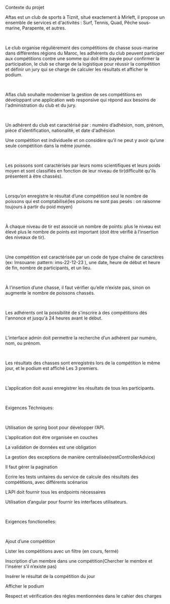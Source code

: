 Contexte du projet

Aftas est un club de sports à Tiznit, situé exactement à Mirleft, il propose un ensemble de services et d'activités : Surf, Tennis, Quad, Pêche sous-marine, Parapente, et autres.

​

Le club organise régulièrement des compétitions de chasse sous-marine dans différentes régions du Maroc, les adhérents du club peuvent participer aux compétitions contre une somme qui doit être payée pour confirmer la participation, le club se charge de la logistique pour réussir la compétition et définir un jury qui se charge de calculer les résultats et afficher le podium.

​

Aflas club souhaite moderniser la gestion de ses compétitions en développant une application web responsive qui répond aux besoins de l'administration du club et du jury.

​

Un adhérent du club est caractérisé par : numéro d’adhésion, nom, prénom, pièce d’identification, nationalité, et date d'adhésion

Une compétition est individuelle et on considère qu’il ne peut y avoir qu’une seule compétition dans la même journée.

​

Les poissons sont caractérisés par leurs noms scientifiques et leurs poids moyen et sont classifiés en fonction de leur niveau de tir(difficulté qu'ils présentent à être chassés).

​

Lorsqu’on enregistre le résultat d’une compétition seul le nombre de poissons qui est comptabilisé(les poisons ne sont pas pesés : on raisonne toujours à partir du poid moyen)

​

À chaque niveau de tir est associé un nombre de points: plus le niveau est élevé plus le nombre de points est important (doit être vérifié à l’insertion des niveaux de tir).

​

Une compétition est caractérisée par un code de type chaîne de caractères (ex: Imsouane: pattern: ims-22-12-23 ), une date, heure de début et heure de fin, nombre de participants, et un lieu.

​

À l’insertion d’une chasse, il faut vérifier qu’elle n’existe pas, sinon on augmente le nombre de poissons chassés.

​

Les adhérents ont la possibilité de s'inscrire à des compétitions dès l'annonce et jusqu'à 24 heures avant le début.

​

L’interface admin doit permettre la recherche d’un adhérent par numéro, nom, ou prénom.

​

Les résultats des chasses sont enregistrés lors de la compétition le même jour, et le podium est affiché Les 3 premiers.

​

L’application doit aussi enregistrer les résultats de tous les participants.

​

Exigences Téchniques:

​

Utilisation de spring boot pour développer l’API.

L’application doit être organisée en couches

La validation de données est une obligation

La gestion des exceptions de manière centralisée(restControllerAdvice)

Il faut gérer la pagination

Ecrire les tests unitaires du service de calcule des résultats des compétitions, avec différents scénarios

L’API doit fournir tous les endpoints nécessaires

Utilisation d’angular pour fournir les interfaces utilisateurs.

​

Exigences fonctionelles:

​

Ajout d’une compétition

Lister les compétitions avec un filtre (en cours, fermé)

Inscription d’un membre dans une compétition(Chercher le membre et l'insérer s’il n’existe pas)

Insérer le résultat de la compétition du jour

Afficher le podium

Respect et vérification des règles mentionnées dans le cahier des charges
